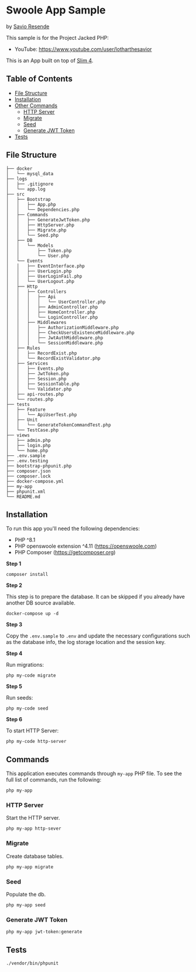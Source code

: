 
# Swoole App Sample

by [Savio Resende](https://savioresende.com)

This sample is for the Project Jacked PHP:
- YouTube: https://www.youtube.com/user/lotharthesavior

This is an App built on top of [Slim 4](https://www.slimframework.com/).

## Table of Contents

- [File Structure](#file-structure)
- [Installation](#installation)
- [Other Commands](#other-commands)
  * [HTTP Server](#http-server)
  * [Migrate](#migrate)
  * [Seed](#seed)
  * [Generate JWT Token](#generate-jwt-token)
- [Tests](#tests)

## File Structure

```
├── docker
│   └── mysql_data
├── logs
│   ├── .gitignore
│   └── app.log
├── src
│   ├── Bootstrap
│   │   ├── App.php
│   │   └── Dependencies.php
│   ├── Commands
│   │   ├── GenerateJwtToken.php
│   │   ├── HttpServer.php
│   │   ├── Migrate.php
│   │   └── Seed.php
│   ├── DB
│   │   └── Models
│   │       ├── Token.php
│   │       └── User.php
│   └── Events
│   │   ├── EventInterface.php
│   │   ├── UserLogin.php
│   │   ├── UserLoginFail.php
│   │   └── UserLogout.php
│   ├── Http
│   │   ├── Controllers
│   │   │   ├── Api
│   │   │   │   └── UserController.php
│   │   │   ├── AdminController.php
│   │   │   ├── HomeController.php
│   │   │   └── LoginController.php
│   │   ├── Middlewares
│   │   │   ├── AuthorizationMiddleware.php
│   │   │   ├── CheckUsersExistenceMiddleware.php
│   │   │   ├── JwtAuthMiddleware.php
│   │   │   └── SessionMiddleware.php
│   ├── Rules
│   │   ├── RecordExist.php
│   │   └── RecordExistValidator.php
│   ├── Services
│   │   ├── Events.php
│   │   ├── JwtToken.php
│   │   ├── Session.php
│   │   ├── SessionTable.php
│   │   └── Validator.php
│   ├── api-routes.php
│   └── routes.php
├── tests
│   ├── Feature
│   │   └── ApiUserTest.php
│   ├── Unit
│   │   └── GenerateTokenCommandTest.php
│   └── TestCase.php
├── views
│   ├── admin.php
│   ├── login.php
│   └── home.php
├── .env.sample
├── .env.testing
├── bootstrap-phpunit.php
├── composer.json
├── composer.lock
├── docker-compose.yml
├── my-app
├── phpunit.xml
└── README.md
```

## Installation

To run this app you'll need the following dependencies:

- PHP ^8.1
- PHP openswoole extension ^4.11 (https://openswoole.com)
- PHP Composer (https://getcomposer.org)

**Step 1**

```shell
composer install
```

**Step 2**

This step is to prepare the database. It can be skipped if you already have another DB source available.

```shell
docker-compose up -d
```

**Step 3**

Copy the `.env.sample` to `.env` and update the necessary configurations such as the database info, the log storage location and the session key.

**Step 4**

Run migrations:

```shell
php my-code migrate
```

**Step 5**

Run seeds:

```shell
php my-code seed
```

**Step 6**

To start HTTP Server:

```shell
php my-code http-server
```

## Commands

This application executes commands through `my-app` PHP file. To see the full list of commands, run the following:

```shell
php my-app
```

### HTTP Server

Start the HTTP server.

```shell
php my-app http-sever
```

### Migrate

Create database tables.

```shell
php my-app migrate
```

### Seed

Populate the db.

```shell
php my-app seed
```

### Generate JWT Token

```shell
php my-app jwt-token:generate
```

## Tests

```shell
./vendor/bin/phpunit
```
